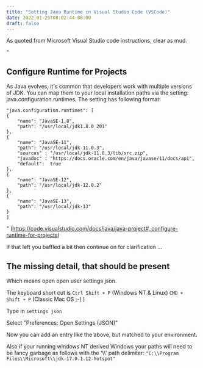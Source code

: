 ```yaml
---
title: "Setting Java Runtime in Visual Studio Code (VSCode)"
date: 2022-01-25T08:02:44-08:00
draft: false
---
```


As quoted from Microsoft Visual Studio code instructions, clear as mud. 

"
## Configure Runtime for Projects
As Java evolves, it's common that developers work with multiple versions of JDK. You can map them to your local installation paths via the setting: java.configuration.runtimes. The setting has following format:

    "java.configuration.runtimes": [
    {
        "name": "JavaSE-1.8",
        "path": "/usr/local/jdk1.8.0_201"
    },
    {
        "name": "JavaSE-11",
        "path": "/usr/local/jdk-11.0.3",
        "sources" : "/usr/local/jdk-11.0.3/lib/src.zip",
        "javadoc" : "https://docs.oracle.com/en/java/javase/11/docs/api",
        "default":  true
    },
    {
        "name": "JavaSE-12",
        "path": "/usr/local/jdk-12.0.2"
    },
    {
        "name": "JavaSE-13",
        "path": "/usr/local/jdk-13"
    }
    ]

" (https://code.visualstudio.com/docs/java/java-project#_configure-runtime-for-projects)


If that left you baffled a bit then continue on for clarification ...

## The missing detail, that should be present

Which means open open user settings json.

The keyboard short cut is `Ctrl Shift + P` (Windows NT & Linux)  `CMD + Shift + P` (Classic Mac OS ;-( )

Type in `settings json`

Select "Preferences: Open Settings (JSON)"

Now you can add an entry like the above, but matched to your environment. 

Also if your running windows NT derived Windows your paths will need to be fancy garbage as follows with the '\\\\' path delimiter:
    `"C:\\Program Files\\Microsoft\\jdk-17.0.1.12-hotspot"`